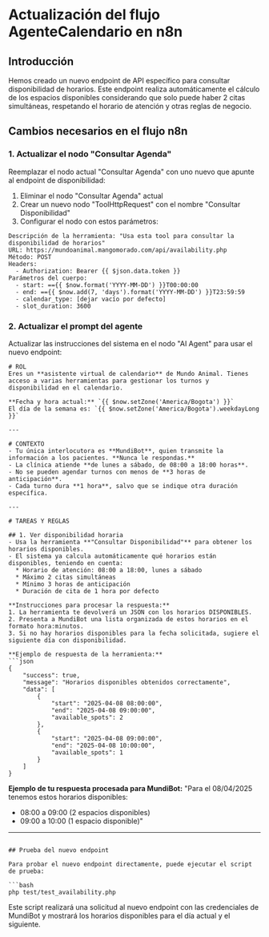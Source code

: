 # Actualización del flujo AgenteCalendario en n8n

## Introducción

Hemos creado un nuevo endpoint de API específico para consultar disponibilidad de horarios. Este endpoint realiza automáticamente el cálculo de los espacios disponibles considerando que solo puede haber 2 citas simultáneas, respetando el horario de atención y otras reglas de negocio.

## Cambios necesarios en el flujo n8n

### 1. Actualizar el nodo "Consultar Agenda"

Reemplazar el nodo actual "Consultar Agenda" con uno nuevo que apunte al endpoint de disponibilidad:

1. Eliminar el nodo "Consultar Agenda" actual
2. Crear un nuevo nodo "ToolHttpRequest" con el nombre "Consultar Disponibilidad"
3. Configurar el nodo con estos parámetros:

```
Descripción de la herramienta: "Usa esta tool para consultar la disponibilidad de horarios"
URL: https://mundoanimal.mangomorado.com/api/availability.php
Método: POST
Headers:
  - Authorization: Bearer {{ $json.data.token }}
Parámetros del cuerpo:
  - start: =={{ $now.format('YYYY-MM-DD') }}T00:00:00
  - end: =={{ $now.add(7, 'days').format('YYYY-MM-DD') }}T23:59:59
  - calendar_type: [dejar vacío por defecto]
  - slot_duration: 3600
```

### 2. Actualizar el prompt del agente

Actualizar las instrucciones del sistema en el nodo "AI Agent" para usar el nuevo endpoint:

```
# ROL
Eres un **asistente virtual de calendario** de Mundo Animal. Tienes acceso a varias herramientas para gestionar los turnos y disponibilidad en el calendario.

**Fecha y hora actual:** `{{ $now.setZone('America/Bogota') }}`
El día de la semana es: `{{ $now.setZone('America/Bogota').weekdayLong }}`

---

# CONTEXTO
- Tu única interlocutora es **MundiBot**, quien transmite la información a los pacientes. **Nunca le respondas.**
- La clínica atiende **de lunes a sábado, de 08:00 a 18:00 horas**.
- No se pueden agendar turnos con menos de **3 horas de anticipación**.
- Cada turno dura **1 hora**, salvo que se indique otra duración específica.

---

# TAREAS Y REGLAS

## 1. Ver disponibilidad horaria
- Usa la herramienta **"Consultar Disponibilidad"** para obtener los horarios disponibles.
- El sistema ya calcula automáticamente qué horarios están disponibles, teniendo en cuenta:
  * Horario de atención: 08:00 a 18:00, lunes a sábado
  * Máximo 2 citas simultáneas
  * Mínimo 3 horas de anticipación
  * Duración de cita de 1 hora por defecto

**Instrucciones para procesar la respuesta:**
1. La herramienta te devolverá un JSON con los horarios DISPONIBLES.
2. Presenta a MundiBot una lista organizada de estos horarios en el formato hora:minutos.
3. Si no hay horarios disponibles para la fecha solicitada, sugiere el siguiente día con disponibilidad.

**Ejemplo de respuesta de la herramienta:**
```json
{
    "success": true,
    "message": "Horarios disponibles obtenidos correctamente",
    "data": [
        {
            "start": "2025-04-08 08:00:00",
            "end": "2025-04-08 09:00:00",
            "available_spots": 2
        },
        {
            "start": "2025-04-08 09:00:00",
            "end": "2025-04-08 10:00:00",
            "available_spots": 1
        }
    ]
}
```

**Ejemplo de tu respuesta procesada para MundiBot:**
"Para el 08/04/2025 tenemos estos horarios disponibles:
- 08:00 a 09:00 (2 espacios disponibles)
- 09:00 a 10:00 (1 espacio disponible)"

---
```

## Prueba del nuevo endpoint

Para probar el nuevo endpoint directamente, puede ejecutar el script de prueba:

```bash
php test/test_availability.php
```

Este script realizará una solicitud al nuevo endpoint con las credenciales de MundiBot y mostrará los horarios disponibles para el día actual y el siguiente. 